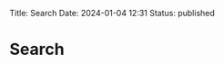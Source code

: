 Title: Search
Date: 2024-01-04 12:31
Status: published

# Search

<script async src="https://cse.google.com/cse.js?cx=c6a1cb08b31374729">
</script>
<div class="gcse-search"></div>
